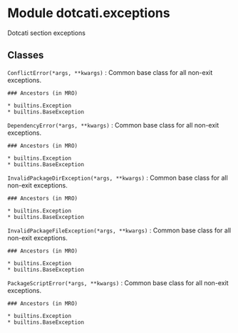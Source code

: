 Module dotcati.exceptions
=========================
Dotcati section exceptions

Classes
-------

`ConflictError(*args, **kwargs)`
:   Common base class for all non-exit exceptions.

    ### Ancestors (in MRO)

    * builtins.Exception
    * builtins.BaseException

`DependencyError(*args, **kwargs)`
:   Common base class for all non-exit exceptions.

    ### Ancestors (in MRO)

    * builtins.Exception
    * builtins.BaseException

`InvalidPackageDirException(*args, **kwargs)`
:   Common base class for all non-exit exceptions.

    ### Ancestors (in MRO)

    * builtins.Exception
    * builtins.BaseException

`InvalidPackageFileException(*args, **kwargs)`
:   Common base class for all non-exit exceptions.

    ### Ancestors (in MRO)

    * builtins.Exception
    * builtins.BaseException

`PackageScriptError(*args, **kwargs)`
:   Common base class for all non-exit exceptions.

    ### Ancestors (in MRO)

    * builtins.Exception
    * builtins.BaseException